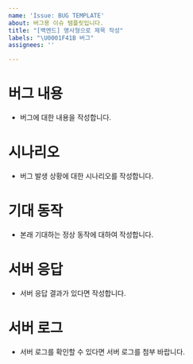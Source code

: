 ```yaml
---
name: 'Issue: BUG TEMPLATE'
about: 버그용 이슈 템플릿입니다.
title: "[백엔드] 명사형으로 제목 작성"
labels: "\U0001F41B 버그"
assignees: ''

---
```


# 버그 내용
- 버그에 대한 내용을 작성합니다.
# 시나리오
- 버그 발생 상황에 대한 시나리오를 작성합니다.
# 기대 동작
- 본래 기대하는 정상 동작에 대하여 작성합니다.
# 서버 응답
- 서버 응답 결과가 있다면 작성합니다.
# 서버 로그
- 서버 로그를 확인할 수 있다면 서버 로그를 첨부 바랍니다.
